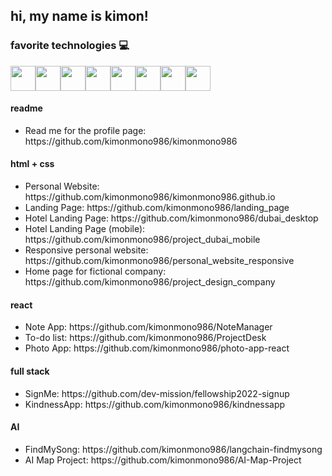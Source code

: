 ## hi, my name is kimon!

### favorite technologies 💻 

<div style="display: flex; flex-wrap: wrap;">
  <img src="https://cdn.jsdelivr.net/gh/devicons/devicon/icons/react/react-original.svg" width="40" height="40" />
  <img src="https://cdn.jsdelivr.net/gh/devicons/devicon/icons/sass/sass-original.svg" width="40" height="40" />
  <img src="https://cdn.jsdelivr.net/gh/devicons/devicon/icons/figma/figma-original.svg" width="40" height="40" />
  <img src="https://cdn.jsdelivr.net/gh/devicons/devicon/icons/swift/swift-original.svg" width="40" height="40" />
  <img src="https://cdn.jsdelivr.net/gh/devicons/devicon/icons/python/python-original.svg" width="40" height="40" />
  <img src="https://cdn.jsdelivr.net/gh/devicons/devicon/icons/ruby/ruby-original.svg" width="40" height="40" />
  <img src="https://cdn.jsdelivr.net/gh/devicons/devicon/icons/mysql/mysql-original.svg" width="40" height="40" />
  <img src="https://cdn.jsdelivr.net/gh/devicons/devicon/icons/docker/docker-original.svg" width="40" height="40" />
</div>

#### readme
<ul>
  <li>Read me for the profile page: https://github.com/kimonmono986/kimonmono986</li>
</ul>

#### html + css
<ul>
  <li>Personal Website: https://github.com/kimonmono986/kimonmono986.github.io</li>
  <li>Landing Page: https://github.com/kimonmono986/landing_page</li>
  <li>Hotel Landing Page: https://github.com/kimonmono986/dubai_desktop</li>
  <li>Hotel Landing Page (mobile): https://github.com/kimonmono986/project_dubai_mobile
  <li>Responsive personal website: https://github.com/kimonmono986/personal_website_responsive</li>
  <li>Home page for fictional company: https://github.com/kimonmono986/project_design_company</li>
</ul>

#### react
<ul>
  <li>Note App: https://github.com/kimonmono986/NoteManager</li>
  <li>To-do list: https://github.com/kimonmono986/ProjectDesk</li>
  <li>Photo App: https://github.com/kimonmono986/photo-app-react</li>
</ul>

#### full stack
<ul>
  <li>SignMe: https://github.com/dev-mission/fellowship2022-signup</li>
  <li>KindnessApp: https://github.com/kimonmono986/kindnessapp</li>
</ul>

#### AI 
<ul>
  <li>FindMySong: https://github.com/kimonmono986/langchain-findmysong</li>
  <li>AI Map Project: https://github.com/kimonmono986/AI-Map-Project</li>
</ul>

<!--
**kimonmono986/kimonmono986** is a ✨ _special_ ✨ repository because its `README.md` (this file) appears on your GitHub profile.

Here are some ideas to get you started:

- 🔭 I’m currently working on ...
- 🌱 I’m currently learning ...
- 👯 I’m looking to collaborate on ...
- 🤔 I’m looking for help with ...
- 💬 Ask me about ...
- 📫 How to reach me: ...
- 😄 Pronouns: ...
- ⚡ Fun fact: ...
-->
